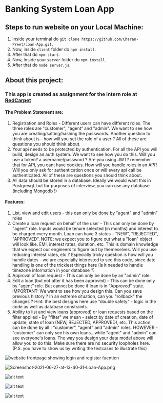 # Banking System Loan App
## Steps to run website on your Local Machine:
1. Inside your terminal do `git clone https://github.com/Charan-Preet/Loan-App.git`.
2. Now, inside `client` folder do `npm install`.
3. After that do `npm start`.
4. Now, Inside your `server` folder do `npm install`.
5. After that do `node server.js`.

## About this project:
### This app is created as assignment for the intern role at [RedCarpet](https://www.redcarpetup.com/)
#### The Problem Statement are:
1.  Registration and Roles - Different users can have different roles. The three roles are "customer", "agent" and "admin". We want to see how you are creating/salting/hashing the passwords. Another question to think about is - how will you set the role of a user ? All of these are questions you should think about. 
2. Your api needs to be protected by authentication.  For all the  API you will build, design an auth system. We want to see how you do this. Will you use a token? a username/password ?  Are you using JWT? remember that for API, you cant have cookies. How will you handle roles in an API? Will you only ask for authentication once or will every api call be authenticated. All of these are questions you should think about.
3. All data should be stored in a database. Ideally we would want this in Postgresql..but for purposes of interview, you can use any database (including Mongodb !)
 
#### Features:
1. List, view and edit users -  this can only be done by "agent" and "admin" roles
2. Create a loan request on behalf of the user -  This can only be done by "agent" role. Inputs would be tenure selected (in months) and interest to be charged every month. Loan can have 3 states - "NEW", "REJECTED", "APPROVED".
NOTE: we expect you to figure out what a "loan" object will look like. EMI, interest rates, duration, etc. This is domain knowledge that we expect our engineers to figure out by themeselves. Will you use reducing interest rates, etc ? Especially tricky question is how will you handle dates - we are especially interested to see this code, since date handling is one of the trickiest things here (is it needed to handle timezone information in your database ?)
3. Approval of loan request - This can only be done by an "admin" role.
4. Edit a loan (but not after it has been approved) -  This can be done only by "agent" role. But cannot be done if loan is in "Approved" state. IMPORTANT: We want to see how you design this. Can you save previous history ? In an extreme situation, can you "rollback" the changes ? Hint: the best designs here use "double safety" - logic in the code as well as database constraints.
5. Ability to list and view loans (approved) or loan requests based on the filter applied -  By "filter" we mean - select by date of creation, date of update, state of loan (NEW, REJECTED, APPROVED), etc. This action can be done by all : "customer", "agent" and "admin" roles. HOWEVER - "customer" can only see his own loans...while "agent" and "admin" can see everyone's loans. The way you design your data model above will allow you to do this. Make sure there are no security loopholes here. (P.S. you have to show us by writing the testcases to illustrate this)

![website frontpage showing login and register fucntion](https://i.postimg.cc/hj5pYg6c/Screenshot-2021-06-27-at-13-37-02-Loan-App.png)

![Screenshot-2021-06-27-at-13-40-31-Loan-App.png](https://i.postimg.cc/L4gcM0TN/Screenshot-2021-06-27-at-13-40-31-Loan-App.png)

![alt text](https://i.postimg.cc/cCGXWTxb/Screenshot-2021-06-27-at-13-38-12-Loan-App.png)

![alt text](https://i.postimg.cc/rFJQ6Svf/Screenshot-2021-06-27-at-13-38-24-Loan-App.png)

![alt text](https://i.postimg.cc/Zq9cyX0Q/Screenshot-2021-06-27-at-13-37-52-Loan-App.png)
